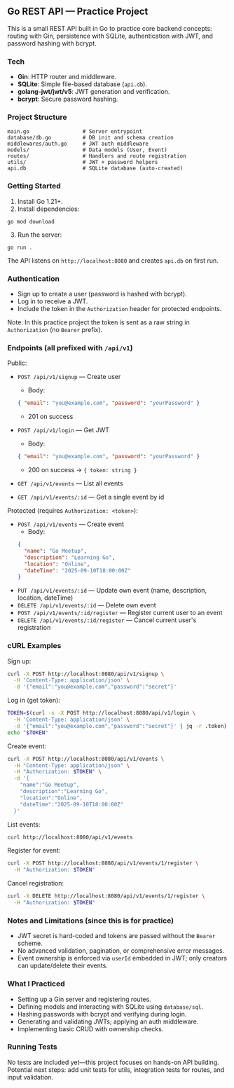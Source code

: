 ## Go REST API — Practice Project

This is a small REST API built in Go to practice core backend concepts: routing with Gin, persistence with SQLite, authentication with JWT, and password hashing with bcrypt.

### Tech
- **Gin**: HTTP router and middleware.
- **SQLite**: Simple file-based database (`api.db`).
- **golang-jwt/jwt/v5**: JWT generation and verification.
- **bcrypt**: Secure password hashing.

### Project Structure
```
main.go                 # Server entrypoint
database/db.go          # DB init and schema creation
middlewares/auth.go     # JWT auth middleware
models/                 # Data models (User, Event)
routes/                 # Handlers and route registration
utils/                  # JWT + password helpers
api.db                  # SQLite database (auto-created)
```

### Getting Started
1) Install Go 1.21+.
2) Install dependencies:
```
go mod download
```
3) Run the server:
```
go run .
```
The API listens on `http://localhost:8080` and creates `api.db` on first run.

### Authentication
- Sign up to create a user (password is hashed with bcrypt).
- Log in to receive a JWT.
- Include the token in the `Authorization` header for protected endpoints.

Note: In this practice project the token is sent as a raw string in `Authorization` (no `Bearer` prefix).

### Endpoints (all prefixed with `/api/v1`)

Public:
- `POST /api/v1/signup` — Create user
  - Body:
  ```json
  { "email": "you@example.com", "password": "yourPassword" }
  ```
  - 201 on success

- `POST /api/v1/login` — Get JWT
  - Body:
  ```json
  { "email": "you@example.com", "password": "yourPassword" }
  ```
  - 200 on success → `{ token: string }`

- `GET /api/v1/events` — List all events
- `GET /api/v1/events/:id` — Get a single event by id

Protected (requires `Authorization: <token>`):
- `POST /api/v1/events` — Create event
  - Body:
  ```json
  {
    "name": "Go Meetup",
    "description": "Learning Go",
    "location": "Online",
    "dateTime": "2025-09-10T18:00:00Z"
  }
  ```
- `PUT /api/v1/events/:id` — Update own event (name, description, location, dateTime)
- `DELETE /api/v1/events/:id` — Delete own event
- `POST /api/v1/events/:id/register` — Register current user to an event
- `DELETE /api/v1/events/:id/register` — Cancel current user's registration

### cURL Examples

Sign up:
```bash
curl -X POST http://localhost:8080/api/v1/signup \
  -H 'Content-Type: application/json' \
  -d '{"email":"you@example.com","password":"secret"}'
```

Log in (get token):
```bash
TOKEN=$(curl -s -X POST http://localhost:8080/api/v1/login \
  -H 'Content-Type: application/json' \
  -d '{"email":"you@example.com","password":"secret"}' | jq -r .token)
echo "$TOKEN"
```

Create event:
```bash
curl -X POST http://localhost:8080/api/v1/events \
  -H "Content-Type: application/json" \
  -H "Authorization: $TOKEN" \
  -d '{
    "name":"Go Meetup",
    "description":"Learning Go",
    "location":"Online",
    "dateTime":"2025-09-10T18:00:00Z"
  }'
```

List events:
```bash
curl http://localhost:8080/api/v1/events
```

Register for event:
```bash
curl -X POST http://localhost:8080/api/v1/events/1/register \
  -H "Authorization: $TOKEN"
```

Cancel registration:
```bash
curl -X DELETE http://localhost:8080/api/v1/events/1/register \
  -H "Authorization: $TOKEN"
```

### Notes and Limitations (since this is for practice)
- JWT secret is hard-coded and tokens are passed without the `Bearer` scheme.
- No advanced validation, pagination, or comprehensive error messages.
- Event ownership is enforced via `userId` embedded in JWT; only creators can update/delete their events.

### What I Practiced
- Setting up a Gin server and registering routes.
- Defining models and interacting with SQLite using `database/sql`.
- Hashing passwords with bcrypt and verifying during login.
- Generating and validating JWTs; applying an auth middleware.
- Implementing basic CRUD with ownership checks.

### Running Tests
No tests are included yet—this project focuses on hands-on API building. Potential next steps: add unit tests for utils, integration tests for routes, and input validation.


